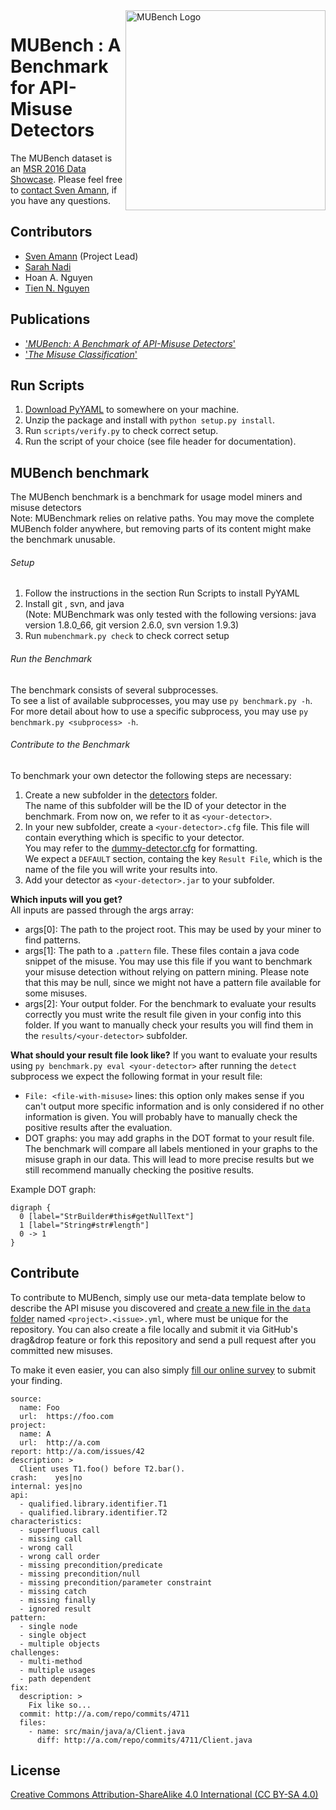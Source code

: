 <img align="right" width="320" height="320" alt="MUBench Logo" src="https://raw.githubusercontent.com/stg-tud/MUBench/master/meta/logo.png" />

# MUBench : A Benchmark for API-Misuse Detectors

The MUBench dataset is an [MSR 2016 Data Showcase](http://2016.msrconf.org/#/data). Please feel free to [contact Sven Amann](http://www.stg.tu-darmstadt.de/staff/sven_amann), if you have any questions.

## Contributors

* [Sven Amann](http://www.stg.tu-darmstadt.de/staff/sven_amann) (Project Lead)
* [Sarah Nadi](http://www.sarahnadi.org/)
* Hoan A. Nguyen
* [Tien N. Nguyen](http://home.eng.iastate.edu/~tien/)

## Publications

* ['*MUBench: A Benchmark of API-Misuse Detectors*'](http://sven-amann.de/publications/#ANNNM16)
* ['*The Misuse Classification*'](http://www.st.informatik.tu-darmstadt.de/artifacts/muc/)

## Run Scripts

1. [Download PyYAML](http://pyyaml.org/wiki/PyYAML) to somewhere on your machine.
2. Unzip the package and install with `python setup.py install`.
3. Run `scripts/verify.py` to check correct setup.
4. Run the script of your choice (see file header for documentation).

## MUBench benchmark

The MUBench benchmark is a benchmark for usage model miners and misuse detectors  
Note: MUBenchmark relies on relative paths. You may move the complete MUBench folder anywhere, but removing parts of its content might make the benchmark unusable.  

###### Setup
1. Follow the instructions in the section Run Scripts to install PyYAML    
2. Install git , svn, and java  
   (Note: MUBenchmark was only tested with the following versions: java version 1.8.0_66, git version 2.6.0, svn version 1.9.3)  
3. Run `mubenchmark.py check` to check correct setup  

###### Run the Benchmark
The benchmark consists of several subprocesses.  
To see a list of available subprocesses, you may use `py benchmark.py -h`.  
For more detail about how to use a specific subprocess, you may use `py benchmark.py <subprocess> -h`.

###### Contribute to the Benchmark
To benchmark your own detector the following steps are necessary:   
1. Create a new subfolder in the [detectors](https://github.com/stg-tud/MUBench/tree/master/detectors) folder.   
   The name of this subfolder will be the ID of your detector in the benchmark. From now on, we refer to it as `<your-detector>`.   
2. In your new subfolder, create a `<your-detector>.cfg` file. This file will contain everything which is specific to your detector.   
   You may refer to the [dummy-detector.cfg](https://github.com/stg-tud/MUBench/blob/master/detectors/dummy-detector/dummy-detector.cfg) for formatting.   
   We expect a `DEFAULT` section, containg the key `Result File`, which is the name of the file you will write your results into.   
3. Add your detector as `<your-detector>.jar` to your subfolder.

__Which inputs will you get?__   
All inputs are passed through the args array:   
- args[0]:	The path to the project root. This may be used by your miner to find patterns.
- args[1]:	The path to a `.pattern` file. These files contain a java code snippet of the misuse. You may use this file if you want to benchmark your misuse detection without relying on pattern mining. Please note that this may be null, since we might not have a pattern file available for some misuses.
- args[2]:	Your output folder. For the benchmark to evaluate your results correctly you must write the result file given in your config into this folder. If you want to manually check your results you will find them in the `results/<your-detector>` subfolder.

__What should your result file look like?__
If you want to evaluate your results using `py benchmark.py eval <your-detector>` after running the `detect` subprocess we expect the following format in your result file:   
- `File: <file-with-misuse>` lines:	this option only makes sense if you can't output more specific information and is only considered if no other information is given. You will probably have to manually check the positive results after the evaluation.
- DOT graphs:	you may add graphs in the DOT format to your result file. The benchmark will compare all labels mentioned in your graphs to the misuse graph in our data. This will lead to more precise results but we still recommend manually checking the positive results.

Example DOT graph:
```
digraph {
  0 [label="StrBuilder#this#getNullText"]
  1 [label="String#str#length"]
  0 -> 1
}
```

## Contribute

To contribute to MUBench, simply use our meta-data template below to describe the API misuse you discovered and [create a new file in the `data` folder](https://github.com/stg-tud/MUBench/new/master/data) named `<project>.<issue>.yml`, where <project> must be unique for the repository. You can also create a file locally and submit it via GitHub's drag&drop feature or fork this repository and send a pull request after you committed new misuses.

To make it even easier, you can also simply [fill our online survey](http://goo.gl/forms/3hua7LOFVJ) to submit your finding.

```
source:
  name: Foo
  url:  https://foo.com
project:
  name: A
  url:  http://a.com
report: http://a.com/issues/42
description: >
  Client uses T1.foo() before T2.bar().
crash:    yes|no
internal: yes|no
api:
  - qualified.library.identifier.T1
  - qualified.library.identifier.T2
characteristics:
  - superfluous call
  - missing call
  - wrong call
  - wrong call order
  - missing precondition/predicate
  - missing precondition/null
  - missing precondition/parameter constraint
  - missing catch
  - missing finally
  - ignored result
pattern:
  - single node
  - single object
  - multiple objects
challenges:
  - multi-method
  - multiple usages
  - path dependent
fix:
  description: >
    Fix like so...
  commit: http://a.com/repo/commits/4711
  files:
    - name: src/main/java/a/Client.java
      diff: http://a.com/repo/commits/4711/Client.java
```

## License

[Creative Commons Attribution-ShareAlike 4.0 International (CC BY-SA 4.0)](https://creativecommons.org/licenses/by-sa/4.0/)
